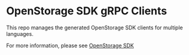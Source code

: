 # OpenStorage SDK gRPC Clients

This repo manages the generated OpenStorage SDK clients for multiple languages.

For more information, please see [OpenStorage SDK](https://libopenstorage.github.io)

